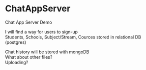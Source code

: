 # ChatAppServer
Chat App Server Demo

I will find a way for users to sign-up<br>
Students, Schools, Subject/Stream, Cources stored in relational DB (postgres) 

Chat history will be stored with mongoDB<br>
What about other files?<br>
Uploading?
